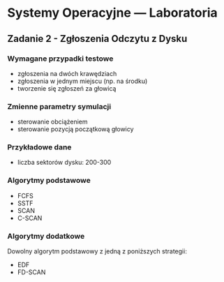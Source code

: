# Systemy Operacyjne — Laboratoria

## Zadanie 2 - Zgłoszenia Odczytu z Dysku

### Wymagane przypadki testowe

- zgłoszenia na dwóch krawędziach
- zgłoszenia w jednym miejscu (np. na środku)
- tworzenie się zgłoszeń za głowicą

### Zmienne parametry symulacji

- sterowanie obciążeniem
- sterowanie pozycją początkową głowicy

### Przykładowe dane

- liczba sektorów dysku: 200-300

### Algorytmy podstawowe

- FCFS
- SSTF
- SCAN
- C-SCAN

### Algorytmy dodatkowe

Dowolny algorytm podstawowy z jedną z poniższych strategii:

- EDF
- FD-SCAN
